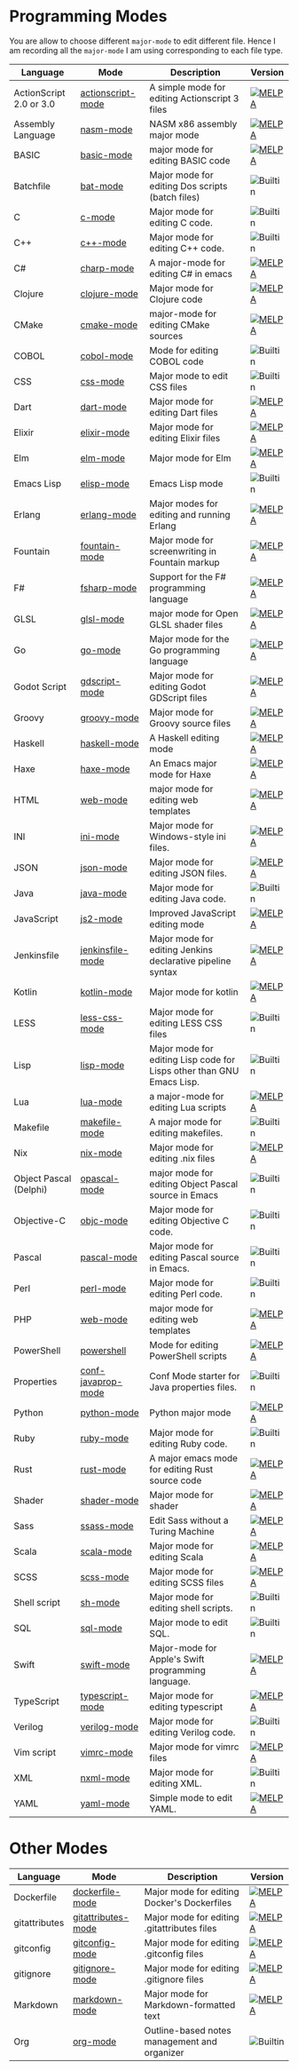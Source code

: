 # Programming Modes

You are allow to choose different `major-mode` to edit different file. Hence I am
recording all the `major-mode` I am using corresponding to each file type.

| Language                | Mode                                                                                            | Description                                                           | Version                                                                                                   |
|-------------------------|-------------------------------------------------------------------------------------------------|-----------------------------------------------------------------------|-----------------------------------------------------------------------------------------------------------|
| ActionScript 2.0 or 3.0 | [actionscript-mode](https://github.com/austinhaas/actionscript-mode)                            | A simple mode for editing Actionscript 3 files                        | [![MELPA](https://melpa.org/packages/actionscript-mode-badge.svg)](https://melpa.org/#/actionscript-mode) |
| Assembly Language       | [nasm-mode](https://github.com/skeeto/nasm-mode)                                                | NASM x86 assembly major mode                                          | [![MELPA](https://melpa.org/packages/nasm-mode-badge.svg)](https://melpa.org/#/nasm-mode)                 |
| BASIC                   | [basic-mode](https://github.com/dykstrom/basic-mode)                                            | major mode for editing BASIC code                                     | [![MELPA](https://melpa.org/packages/basic-mode-badge.svg)](https://melpa.org/#/basic-mode)               |
| Batchfile               | [bat-mode](https://www.emacswiki.org/emacs/BatMode)                                             | Major mode for editing Dos scripts (batch files)                      | ![Builtin](https://img.shields.io/badge/builtin-depends-blue.svg)                                         |
| C                       | [c-mode](https://www.emacswiki.org/emacs/CcMode)                                                | Major mode for editing C code.                                        | ![Builtin](https://img.shields.io/badge/builtin-depends-blue.svg)                                         |
| C++                     | [c++-mode](https://www.emacswiki.org/emacs/CPlusPlusMode)                                       | Major mode for editing C++ code.                                      | ![Builtin](https://img.shields.io/badge/builtin-depends-blue.svg)                                         |
| C#                      | [charp-mode](https://www.emacswiki.org/emacs/CSharpMode)                                        | A major-mode for editing C# in emacs                                  | [![MELPA](https://melpa.org/packages/csharp-mode-badge.svg)](https://melpa.org/#/csharp-mode)             |
| Clojure                 | [clojure-mode](https://github.com/clojure-emacs/clojure-mode)                                   | Major mode for Clojure code                                           | [![MELPA](https://melpa.org/packages/clojure-mode-badge.svg)](https://melpa.org/#/clojure-mode)           |
| CMake                   | [cmake-mode](https://www.emacswiki.org/emacs/CMakeMode)                                         | major-mode for editing CMake sources                                  | [![MELPA](https://melpa.org/packages/cmake-mode-badge.svg)](https://melpa.org/#/cmake-mode)               |
| COBOL                   | [cobol-mode](https://www.emacswiki.org/emacs/CobolMode)                                         | Mode for editing COBOL code                                           | ![Builtin](https://img.shields.io/badge/builtin-depends-blue.svg)                                         |
| CSS                     | [css-mode](https://github.com/emacs-mirror/emacs/blob/master/lisp/textmodes/css-mode.el)        | Major mode to edit CSS files                                          | ![Builtin](https://img.shields.io/badge/builtin-depends-blue.svg)                                         |
| Dart                    | [dart-mode](https://github.com/bradyt/dart-mode)                                                | Major mode for editing Dart files                                     | [![MELPA](https://melpa.org/packages/dart-mode-badge.svg)](https://melpa.org/#/dart-mode)                 |
| Elixir                  | [elixir-mode](https://github.com/elixir-editors/emacs-elixir)                                   | Major mode for editing Elixir files                                   | [![MELPA](https://melpa.org/packages/elixir-mode-badge.svg)](https://melpa.org/#/elixir-mode)             |
| Elm                     | [elm-mode](https://github.com/jcollard/elm-mode)                                                | Major mode for Elm                                                    | [![MELPA](https://melpa.org/packages/elm-mode-badge.svg)](https://melpa.org/#/elm-mode)                   |
| Emacs Lisp              | [elisp-mode](https://www.emacswiki.org/emacs/EmacsLispMode)                                     | Emacs Lisp mode                                                       | ![Builtin](https://img.shields.io/badge/builtin-depends-blue.svg)                                         |
| Erlang                  | [erlang-mode](https://www.emacswiki.org/emacs/ErlangMode)                                       | Major modes for editing and running Erlang                            | [![MELPA](https://melpa.org/packages/erlang-badge.svg)](https://melpa.org/#/erlang)                       |
| Fountain                | [fountain-mode](https://github.com/rnkn/fountain-mode)                                          | Major mode for screenwriting in Fountain markup                       | [![MELPA](https://melpa.org/packages/fountain-mode-badge.svg)](https://melpa.org/#/fountain-mode)         |
| F#                      | [fsharp-mode](https://github.com/fsharp/emacs-fsharp-mode)                                      | Support for the F# programming language                               | [![MELPA](https://melpa.org/packages/fsharp-mode-badge.svg)](https://melpa.org/#/fsharp-mode)             |
| GLSL                    | [glsl-mode](https://github.com/jimhourihan/glsl-mode)                                           | major mode for Open GLSL shader files                                 | [![MELPA](https://melpa.org/packages/glsl-mode-badge.svg)](https://melpa.org/#/glsl-mode)                 |
| Go                      | [go-mode](https://github.com/dominikh/go-mode.el)                                               | Major mode for the Go programming language                            | [![MELPA](https://melpa.org/packages/go-mode-badge.svg)](https://melpa.org/#/go-mode)                     |
| Godot Script            | [gdscript-mode](https://github.com/AdamBark/gdscript-mode)                                      | Major mode for editing Godot GDScript files                           | [![MELPA](https://melpa.org/packages/gdscript-mode-badge.svg)](https://melpa.org/#/gdscript-mode)         |
| Groovy                  | [groovy-mode](https://github.com/Groovy-Emacs-Modes/groovy-emacs-modes)                         | Major mode for Groovy source files                                    | [![MELPA](https://melpa.org/packages/groovy-mode-badge.svg)](https://melpa.org/#/groovy-mode)             |
| Haskell                 | [haskell-mode](https://github.com/haskell/haskell-mode)                                         | A Haskell editing mode                                                | [![MELPA](https://melpa.org/packages/haskell-mode-badge.svg)](https://melpa.org/#/haskell-mode)           |
| Haxe                    | [haxe-mode](https://www.emacswiki.org/emacs/HaxeMode)                                           | An Emacs major mode for Haxe                                          | [![MELPA](https://melpa.org/packages/haxe-mode-badge.svg)](https://melpa.org/#/haxe-mode)                 |
| HTML                    | [web-mode](https://github.com/fxbois/web-mode)                                                  | major mode for editing web templates                                  | [![MELPA](https://melpa.org/packages/web-mode-badge.svg)](https://melpa.org/#/web-mode)                   |
| INI                     | [ini-mode](https://github.com/Lindydancer/ini-mode)                                             | Major mode for Windows-style ini files.                               | [![MELPA](https://melpa.org/packages/ini-mode-badge.svg)](https://melpa.org/#/ini-mode)                   |
| JSON                    | [json-mode](https://github.com/joshwnj/json-mode)                                               | Major mode for editing JSON files.                                    | [![MELPA](https://melpa.org/packages/json-mode-badge.svg)](https://melpa.org/#/json-mode)                 |
| Java                    | [java-mode](https://www.emacswiki.org/emacs/JavaDevelopmentEnvironment)                         | Major mode for editing Java code.                                     | ![Builtin](https://img.shields.io/badge/builtin-depends-blue.svg)                                         |
| JavaScript              | [js2-mode](https://github.com/mooz/js2-mode)                                                    | Improved JavaScript editing mode                                      | [![MELPA](https://melpa.org/packages/js2-mode-badge.svg)](https://melpa.org/#/js2-mode)                   |
| Jenkinsfile             | [jenkinsfile-mode](https://github.com/john2x/jenkinsfile-mode)                                  | Major mode for editing Jenkins declarative pipeline syntax            | [![MELPA](https://melpa.org/packages/jenkinsfile-mode-badge.svg)](https://melpa.org/#/jenkinsfile-mode)   |
| Kotlin                  | [kotlin-mode](https://github.com/Emacs-Kotlin-Mode-Maintainers/kotlin-mode)                     | Major mode for kotlin                                                 | [![MELPA](https://melpa.org/packages/kotlin-mode-badge.svg)](https://melpa.org/#/kotlin-mode)             |
| LESS                    | [less-css-mode](https://github.com/purcell/less-css-mode)                                       | Major mode for editing LESS CSS files                                 | ![Builtin](https://img.shields.io/badge/builtin-depends-blue.svg)                                         |
| Lisp                    | [lisp-mode](https://github.com/emacs-mirror/emacs/blob/master/lisp/emacs-lisp/lisp-mode.el)     | Major mode for editing Lisp code for Lisps other than GNU Emacs Lisp. | ![Builtin](https://img.shields.io/badge/builtin-depends-blue.svg)                                         |
| Lua                     | [lua-mode](https://github.com/immerrr/lua-mode)                                                 | a major-mode for editing Lua scripts                                  | [![MELPA](https://melpa.org/packages/lua-mode-badge.svg)](https://melpa.org/#/lua-mode)                   |
| Makefile                | [makefile-mode](https://www.emacswiki.org/emacs/MakefileMode)                                   | A major mode for editing makefiles.                                   | ![Builtin](https://img.shields.io/badge/builtin-depends-blue.svg)                                         |
| Nix                     | [nix-mode](https://github.com/NixOS/nix-mode)                                                   | Major mode for editing .nix files                                     | [![MELPA](https://melpa.org/packages/nix-mode-badge.svg)](https://melpa.org/#/nix-mode)                   |
| Object Pascal (Delphi)  | [opascal-mode](https://github.com/jwiegley/emacs-release/blob/master/lisp/progmodes/opascal.el) | major mode for editing Object Pascal source in Emacs                  | ![Builtin](https://img.shields.io/badge/builtin-depends-blue.svg)                                         |
| Objective-C             | [objc-mode](https://www.emacswiki.org/emacs/ObjectiveCMode)                                     | Major mode for editing Objective C code.                              | ![Builtin](https://img.shields.io/badge/builtin-depends-blue.svg)                                         |
| Pascal                  | [pascal-mode](https://www.emacswiki.org/emacs/PascalMode)                                       | Major mode for editing Pascal source in Emacs.                        | ![Builtin](https://img.shields.io/badge/builtin-depends-blue.svg)                                         |
| Perl                    | [perl-mode](https://www.emacswiki.org/emacs/PerlMode)                                           | Major mode for editing Perl code.                                     | ![Builtin](https://img.shields.io/badge/builtin-depends-blue.svg)                                         |
| PHP                     | [web-mode](https://github.com/fxbois/web-mode)                                                  | major mode for editing web templates                                  | [![MELPA](https://melpa.org/packages/web-mode-badge.svg)](https://melpa.org/#/web-mode)                   |
| PowerShell              | [powershell](https://github.com/jschaf/powershell.el)                                           | Mode for editing PowerShell scripts                                   | [![MELPA](https://melpa.org/packages/powershell-badge.svg)](https://melpa.org/#/powershell)               |
| Properties              | [conf-javaprop-mode](http://doc.endlessparentheses.com/Fun/conf-javaprop-mode.html)             | Conf Mode starter for Java properties files.                          | ![Builtin](https://img.shields.io/badge/builtin-depends-blue.svg)                                         |
| Python                  | [python-mode](https://github.com/emacsmirror/python-mode)                                       | Python major mode                                                     | [![MELPA](https://melpa.org/packages/python-mode-badge.svg)](https://melpa.org/#/python-mode)             |
| Ruby                    | [ruby-mode](https://www.emacswiki.org/emacs/RubyMode)                                           | Major mode for editing Ruby code.                                     | ![Builtin](https://img.shields.io/badge/builtin-1.2-blue.svg)                                             |
| Rust                    | [rust-mode](https://github.com/rust-lang/rust-mode)                                             | A major emacs mode for editing Rust source code                       | [![MELPA](https://melpa.org/packages/rust-mode-badge.svg)](https://melpa.org/#/rust-mode)                 |
| Shader                  | [shader-mode](https://github.com/midnightSuyama/shader-mode)                                    | Major mode for shader                                                 | [![MELPA](https://melpa.org/packages/shader-mode-badge.svg)](https://melpa.org/#/shader-mode)             |
| Sass                    | [ssass-mode](https://github.com/AdamNiederer/ssass-mode)                                        | Edit Sass without a Turing Machine                                    | [![MELPA](https://melpa.org/packages/ssass-mode-badge.svg)](https://melpa.org/#/ssass-mode)               |
| Scala                   | [scala-mode](https://github.com/ensime/emacs-scala-mode)                                        | Major mode for editing Scala                                          | [![MELPA](https://melpa.org/packages/scala-mode-badge.svg)](https://melpa.org/#/scala-mode)               |
| SCSS                    | [scss-mode](https://github.com/antonj/scss-mode)                                                | Major mode for editing SCSS files                                     | [![MELPA](https://melpa.org/packages/scss-mode-badge.svg)](https://melpa.org/#/scss-mode)                 |
| Shell script            | [sh-mode](https://www.emacswiki.org/emacs/ShMode)                                               | Major mode for editing shell scripts.                                 | ![Builtin](https://img.shields.io/badge/builtin-2.0.6-blue.svg)                                           |
| SQL                     | [sql-mode](https://www.emacswiki.org/emacs/SqlMode)                                             | Major mode to edit SQL.                                               | ![Builtin](https://img.shields.io/badge/builtin-3.6-blue.svg)                                             |
| Swift                   | [swift-mode](https://github.com/swift-emacs/swift-mode)                                         | Major-mode for Apple's Swift programming language.                    | [![MELPA](https://melpa.org/packages/swift-mode-badge.svg)](https://melpa.org/#/swift-mode)               |
| TypeScript              | [typescript-mode](https://github.com/emacs-typescript/typescript.el)                            | Major mode for editing typescript                                     | [![MELPA](https://melpa.org/packages/typescript-mode-badge.svg)](https://melpa.org/#/typescript-mode)     |
| Verilog                 | [verilog-mode](https://github.com/veripool/verilog-mode)                                        | Major mode for editing Verilog code.                                  | ![Builtin](https://img.shields.io/badge/builtin-depends-blue.svg)                                         |
| Vim script              | [vimrc-mode](https://github.com/mcandre/vimrc-mode)                                             | Major mode for vimrc files                                            | [![MELPA](https://melpa.org/packages/vimrc-mode-badge.svg)](https://melpa.org/#/vimrc-mode)               |
| XML                     | [nxml-mode](https://www.emacswiki.org/emacs/NxmlMode)                                           | Major mode for editing XML.                                           | ![Builtin](https://img.shields.io/badge/builtin-depends-blue.svg)                                         |
| YAML                    | [yaml-mode](https://www.emacswiki.org/emacs/YamlMode)                                           | Simple mode to edit YAML.                                             | [![MELPA](https://melpa.org/packages/yaml-mode-badge.svg)](https://melpa.org/#/yaml-mode)                 |

# Other Modes

| Language      | Mode                                                          | Description                                  | Version                                                                                                     |
|---------------|---------------------------------------------------------------|----------------------------------------------|-------------------------------------------------------------------------------------------------------------|
| Dockerfile    | [dockerfile-mode](https://github.com/spotify/dockerfile-mode) | Major mode for editing Docker's Dockerfiles  | [![MELPA](https://melpa.org/packages/dockerfile-mode-badge.svg)](https://melpa.org/#/dockerfile-mode)       |
| gitattributes | [gitattributes-mode](https://github.com/magit/git-modes)      | Major mode for editing .gitattributes files  | [![MELPA](https://melpa.org/packages/gitattributes-mode-badge.svg)](https://melpa.org/#/gitattributes-mode) |
| gitconfig     | [gitconfig-mode](https://github.com/magit/git-modes)          | Major mode for editing .gitconfig files      | [![MELPA](https://melpa.org/packages/gitconfig-mode-badge.svg)](https://melpa.org/#/gitconfig-mode)         |
| gitignore     | [gitignore-mode](https://github.com/magit/git-modes)          | Major mode for editing .gitignore files      | [![MELPA](https://melpa.org/packages/gitignore-mode-badge.svg)](https://melpa.org/#/gitignore-mode)         |
| Markdown      | [markdown-mode](https://github.com/jrblevin/markdown-mode)    | Major mode for Markdown-formatted text       | [![MELPA](https://melpa.org/packages/markdown-mode-badge.svg)](https://melpa.org/#/markdown-mode)           |
| Org           | [org-mode](https://orgmode.org/)                              | Outline-based notes management and organizer | ![Builtin](https://img.shields.io/badge/builtin-9.1.9-blue.svg)                                             |
